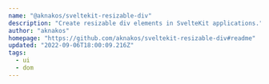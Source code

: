 ```yaml
---
name: "@aknakos/sveltekit-resizable-div"
description: "Create resizable div elements in SvelteKit applications."
author: "aknakos"
homepage: "https://github.com/aknakos/sveltekit-resizable-div#readme"
updated: "2022-09-06T18:00:09.216Z"
tags: 
  - ui
  - dom
---
```

